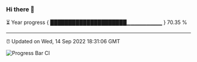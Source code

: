 ### Hi there 👋

⏳ Year progress { █████████████████████▁▁▁▁▁▁▁▁▁ } 70.35 %

---

⏰ Updated on Wed, 14 Sep 2022 18:31:06 GMT

![Progress Bar CI](https://github.com/ZhaoGui/ZhaoGui/workflows/Progress%20Bar%20CI/badge.svg)
